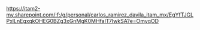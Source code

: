 https://itam2-my.sharepoint.com/:f:/g/personal/carlos_ramirez_davila_itam_mx/EgYfTJGLPxlLnEgxqkOHEG0BZg3xGnMgK0MHfaIT7IwkSA?e=OmyqOD
